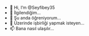 - 👋 Hi, I’m @Seyfibey35
- 👀 İlgilendiğim...
- 🌱 Şu anda öğreniyorum...
- 💞️ Üzerinde işbirliği yapmak isteyen...
- 📫 Bana nasıl ulaşılır...

<!---
Seyfibey35/Seyfibey35, ✨ özel ✨ deposudur çünkü README.md (bu dosya) GitHub profilinizde görünür.
Değişikliklerinizi görmek için Önizleme bağlantısını tıklayabilirsiniz.
--->
